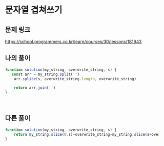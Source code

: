 # 문자열 겹쳐쓰기

## 문제 링크

https://school.programmers.co.kr/learn/courses/30/lessons/181943
<br>

## 나의 풀이

```js
function solution(my_string, overwrite_string, s) {
   const arr = my_string.split('')
    arr.splice(s, overwrite_string.length, overwrite_string)
    
    return arr.join('')
}
```
<br>

## 다른 풀이

```js
function solution(my_string, overwrite_string, s) {    
    return my_string.slice(0,s)+overwrite_string+my_string.slice(s+overwrite_string.length);
}
```